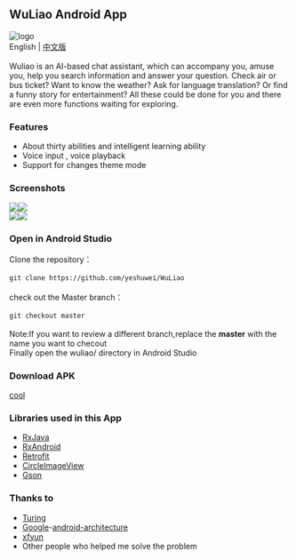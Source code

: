 ## WuLiao Android App
![logo](https://github.com/yeshuwei/WuLiao/blob/master/art/wuliao_logo128.png)<br>
English | [中文版](https://github.com/yeshuwei/WuLiao/blob/master/README_CN.md)<br>
<br>
Wuliao is an AI-based chat assistant, which can accompany you, amuse you, help you search information and answer your question. Check air or bus ticket? Want to know the weather? Ask for language translation? Or find a funny story for entertainment? All these could be done for you and there are even more functions waiting for exploring.
### Features
* About thirty abilities and intelligent learning ability
* Voice input , voice playback
* Support for changes theme mode
### Screenshots
![](https://github.com/yeshuwei/WuLiao/blob/master/art/jietu1.png)![](https://github.com/yeshuwei/WuLiao/blob/master/art/jietu2.PNG)<br>
![](https://github.com/yeshuwei/WuLiao/blob/master/art/jietu3.PNG)![](https://github.com/yeshuwei/WuLiao/blob/master/art/jietu4.PNG)<br>
### Open in Android Studio
Clone the repository：<br>
<br>
``
git clone https://github.com/yeshuwei/WuLiao
``<br>
<br>
check out the Master branch：<br>
<br>
``
git checkout master 
``<br>
<br>
Note:If you want to review a different branch,replace the **master** with the name you want to checout<br>
Finally open the wuliao/ directory in Android Studio

### Download APK
[cool](http://www.coolapk.com/apk/com.wuliao)

### Libraries used in this App

* [RxJava](https://github.com/ReactiveX/RxJava)
* [RxAndroid](https://github.com/ReactiveX/RxAndroid)
* [Retrofit](https://github.com/square/retrofit)
* [CircleImageView](https://github.com/hdodenhof/CircleImageView)
* [Gson](https://github.com/google/gson)

### Thanks to
* [Turing](http://www.tuling123.com/)
* [Google](https://github.com/googlesamples)-[android-architecture
](https://github.com/googlesamples/android-architecture)
* [xfyun](http://www.xfyun.cn/)
* Other people who helped me solve the problem 
